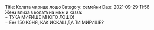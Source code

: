 Title: Колата мирише лошо
Category: семейни
Date: 2021-09-29-11:56
Жена влиза в колата на мъж и казва:  
&minus; ТУКА МИРИШЕ МНОГО ЛОШО!  
&minus; Еее 150 КОНЯ, КАК ИСКАШ ДА ТИ МИРИШЕ?